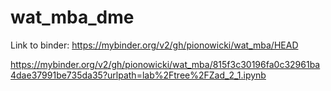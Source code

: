 # wat_mba_dme
Link to binder: https://mybinder.org/v2/gh/pionowicki/wat_mba/HEAD

https://mybinder.org/v2/gh/pionowicki/wat_mba/815f3c30196fa0c32961ba4dae37991be735da35?urlpath=lab%2Ftree%2FZad_2_1.ipynb


